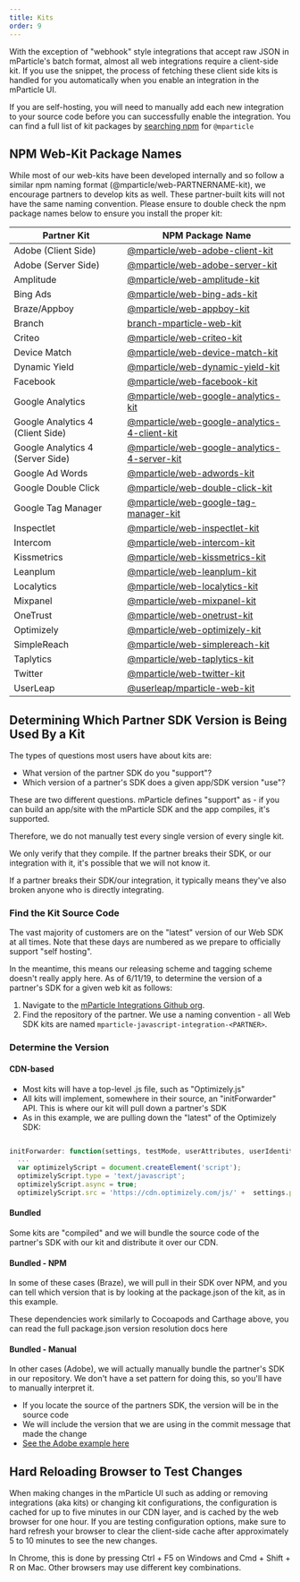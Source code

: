 ```yaml
---
title: Kits
order: 9
---
```


With the exception of "webhook" style integrations that accept raw JSON in mParticle's batch format, almost all web integrations require a client-side kit. If you use the snippet, the process of fetching these client side kits is handled for you automatically when you enable an integration in the mParticle UI. 

If you are self-hosting, you will need to manually add each new integration to your source code before you can successfully enable the integration. You can find a full list of kit packages by [searching npm](https://www.npmjs.com/search?q=%40mparticle) for `@mparticle`

## NPM Web-Kit Package Names

While most of our web-kits have been developed internally and so follow a similar npm naming format (@mparticle/web-PARTNERNAME-kit), we encourage partners to develop kits as well. These partner-built kits will not have the same naming convention. Please ensure to double check the npm package names below to ensure you install the proper kit:

| Partner Kit                       | NPM Package Name                                                                                                               |
| --------------------------------- | ------------------------------------------------------------------------------------------------------------------------------ |
| Adobe (Client Side)               | [@mparticle/web-adobe-client-kit](https://www.npmjs.com/package/@mparticle/web-adobe-client-kit)                               |
| Adobe (Server Side)               | [@mparticle/web-adobe-server-kit](https://www.npmjs.com/package/@mparticle/web-adobe-server-kit)                               |
| Amplitude                         | [@mparticle/web-amplitude-kit](https://www.npmjs.com/package/@mparticle/web-amplitude-kit)                                     |
| Bing Ads                          | [@mparticle/web-bing-ads-kit](https://www.npmjs.com/package/@mparticle/web-bing-ads-kit)                                       |
| Braze/Appboy                      | [@mparticle/web-appboy-kit](https://www.npmjs.com/package/@mparticle/web-appboy-kit)                                           |
| Branch                            | [branch-mparticle-web-kit](https://www.npmjs.com/package/branch-mparticle-web-kit)                                             |
| Criteo                            | [@mparticle/web-criteo-kit](https://www.npmjs.com/package/@mparticle/web-criteo-kit)                                           |
| Device Match                      | [@mparticle/web-device-match-kit](https://www.npmjs.com/package/@mparticle/web-device-match-kit)                               |
| Dynamic Yield                     | [@mparticle/web-dynamic-yield-kit](https://www.npmjs.com/package/@mparticle/web-dynamic-yield-kit)                             |
| Facebook                          | [@mparticle/web-facebook-kit](https://www.npmjs.com/package/@mparticle/web-facebook-kit)                                       |
| Google Analytics                  | [@mparticle/web-google-analytics-kit](https://www.npmjs.com/package/@mparticle/web-google-analytics-kit)                       |
| Google Analytics 4 (Client Side)  | [@mparticle/web-google-analytics-4-client-kit](https://www.npmjs.com/package/@mparticle/web-google-analytics-4-client-kit)     |
| Google Analytics 4 (Server Side)  | [@mparticle/web-google-analytics-4-server-kit](https://www.npmjs.com/package/@mparticle/web-google-analytics-4-server-kit)     |
| Google Ad Words                   | [@mparticle/web-adwords-kit](https://www.npmjs.com/package/@mparticle/web-adwords-kit)                                         |
| Google Double Click               | [@mparticle/web-double-click-kit](https://www.npmjs.com/package/@mparticle/web-double-click-kit)                               |
| Google Tag Manager                | [@mparticle/web-google-tag-manager-kit](https://www.npmjs.com/package/@mparticle/web-google-tag-manager-kit)                   |
| Inspectlet                        | [@mparticle/web-inspectlet-kit](https://www.npmjs.com/package/@mparticle/web-inspectlet-kit)                                   |
| Intercom                          | [@mparticle/web-intercom-kit](https://www.npmjs.com/package/@mparticle/web-intercom-kit)                                       |
| Kissmetrics                       | [@mparticle/web-kissmetrics-kit](https://www.npmjs.com/package/@mparticle/web-kissmetrics-kit)                                 |
| Leanplum                          | [@mparticle/web-leanplum-kit](https://www.npmjs.com/package/@mparticle/web-leanplum-kit)                                       |
| Localytics                        | [@mparticle/web-localytics-kit](https://www.npmjs.com/package/@mparticle/web-localytics-kit)                                   |
| Mixpanel                          | [@mparticle/web-mixpanel-kit](https://www.npmjs.com/package/@mparticle/web-mixpanel-kit)                                       |
| OneTrust                          | [@mparticle/web-onetrust-kit](https://www.npmjs.com/package/@mparticle/web-onetrust-kit)                                       |
| Optimizely                        | [@mparticle/web-optimizely-kit](https://www.npmjs.com/package/@mparticle/web-optimizely-kit)                                   |
| SimpleReach                       | [@mparticle/web-simplereach-kit](https://www.npmjs.com/package/@mparticle/web-simplereach-kit)                                 |
| Taplytics                         | [@mparticle/web-taplytics-kit](https://www.npmjs.com/package/@mparticle/web-taplytics-kit)                                     |
| Twitter                           | [@mparticle/web-twitter-kit](https://www.npmjs.com/package/@mparticle/web-twitter-kit)                                         |
| UserLeap                          | [@userleap/mparticle-web-kit](https://www.npmjs.com/package/@userleap/mparticle-web-kit)                                       |

## Determining Which Partner SDK Version is Being Used By a Kit

The types of questions most users have about kits are:

* What version of the partner SDK do you "support"?
* Which version of a partner's SDK does a given app/SDK version "use"?

These are two different questions. mParticle defines "support" as - if you can build an app/site with the mParticle SDK and the app compiles, it's supported.

Therefore, we do not manually test every single version of every single kit.

We only verify that they compile. If the partner breaks their SDK, or our integration with it, it's possible that we will not know it.

If a partner breaks their SDK/our integration, it typically means they've also broken anyone who is directly integrating.

### Find the Kit Source Code

The vast majority of customers are on the "latest" version of our Web SDK at all times. Note that these days are numbered as we prepare to officially support "self hosting".

In the meantime, this means our releasing scheme and tagging scheme doesn't really apply here. As of 6/11/19,  to determine the version of a partner's SDK for a given web kit as follows:

1. Navigate to the [mParticle Integrations Github org](https://github.com/mparticle-integrations).
2. Find the repository of the partner. We use a naming convention - all Web SDK kits are named `mparticle-javascript-integration-<PARTNER>`.

### Determine the Version

#### CDN-based

* Most kits will have a top-level .js file, such as "Optimizely.js"
* All kits will implement, somewhere in their source, an "initForwarder" API. This is where our kit will pull down a partner's SDK
* As in this example, we are pulling down the "latest" of the Optimizely SDK:

~~~javascript

initForwarder: function(settings, testMode, userAttributes, userIdentities, processEvent, eventQueue, isInitialized) {
  ...
  var optimizelyScript = document.createElement('script');
  optimizelyScript.type = 'text/javascript';
  optimizelyScript.async = true;
  optimizelyScript.src = 'https://cdn.optimizely.com/js/' +  settings.projectId + '.js';
~~~

#### Bundled

Some kits are "compiled" and we will bundle the source code of the partner's SDK with our kit and distribute it over our CDN.

#### Bundled - NPM

In some of these cases (Braze), we will pull in their SDK over NPM, and you can tell which version that is by looking at the package.json of the kit, as in this example.

These dependencies work similarly to Cocoapods and Carthage above, you can read the full package.json version resolution docs here

#### Bundled - Manual

In other cases (Adobe), we will actually manually bundle the partner's SDK in our repository. We don't have a set pattern for doing this, so you'll have to manually interpret it.

* If you locate the source of the partners SDK, the version will be in the source code
* We will include the version that we are using in the commit message that made the change
* [See the Adobe example here](https://github.com/mparticle-integrations/mparticle-javascript-integration-adobe/tree/915bd9c4421f0385cdc05b15e2f443e69ce5dd82)

## Hard Reloading Browser to Test Changes

When making changes in the mParticle UI such as adding or removing integrations (aka kits) or changing kit configurations, the configuration is cached for up to five minutes in our CDN layer, and is cached by the web browser for one hour. If you are testing configuration options, make sure to hard refresh your browser to clear the client-side cache after approximately 5 to 10 minutes to see the new changes.

In Chrome, this is done by pressing Ctrl + F5 on Windows and Cmd + Shift + R on Mac. Other browsers may use different key combinations. 